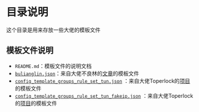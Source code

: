 # 目录说明

这个目录是用来存放一些大佬的模板文件

## 模板文件说明

- `README.md`：模板文件的说明文档
- [`bulianglin.json`](bulianglin.json)：来自大佬不良林的[文章](https://bulianglin.com/archives/singbox.html)的模板文件
- [`config_template_groups_rule_set_tun.json`](config_template_groups_rule_set_tun.json) ：来自大佬Toperlock的[项目](https://github.com/Toperlock/sing-box-subscribe)的模板文件
- [`config_template_groups_rule_set_tun_fakeip.json`](config_template_groups_rule_set_tun_fakeip.json) ：来自大佬Toperlock的[项目](https://github.com/Toperlock/sing-box-subscribe)的模板文件